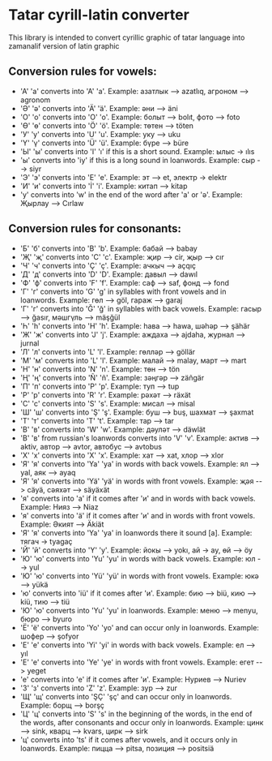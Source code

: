 # Tatar cyrill-latin converter
This library is intended to convert cyrillic graphic of tatar language into zamanalif version of latin graphic

## Conversion rules for vowels:

- 'А' 'а' converts into 'A' 'a'. Example: азатлык --> azatlıq, агроном --> agronom
- 'Ә' 'ә' converts into 'Ä' 'ä'. Example: әни --> äni
- 'О' 'о' converts into 'O' 'o'. Example: болыт --> bolıt, фото --> foto
- 'Ө' 'ө' converts into 'Ö' 'ö'. Example: төтен --> töten
- 'У' 'у' converts into 'U' 'u'. Example:  уку --> uku
- 'Ү' 'ү' converts into 'Ü' 'ü'. Example:  бүре --> büre
- 'Ы' 'ы' converts into 'I' 'ı' if this is a short sound. Example: ылыс -> ılıs
- 'ы' converts into 'iy' if this is a long sound in loanwords. Example: сыр --> siyr
- 'Э' 'э' converts into 'E' 'e'. Example: эт --> et, электр -> elektr
- 'И' 'и' converts into 'İ' 'i'. Example: китап --> kitap
- 'у' converts into 'w' in the end of the word after 'а' or 'ә'. Example: Җырлау --> Cırlaw

## Conversion rules for consonants:

- 'Б' 'б' converts into 'B' 'b'. Example: бабай --> babay
- 'Җ' 'җ' converts into 'C' 'c'. Example: җир --> cir, җыр --> cır
- 'Ч' 'ч' converts into 'Ç' 'ç'. Example: ачкыч --> açqıç
- 'Д' 'д' converts into 'D' 'D'. Example: давыл --> dawıl
- 'Ф' 'ф' converts into 'F' 'f'. Example: саф --> saf, фонд --> fond
- 'Г' 'г' converts into 'G' 'g' in syllables with front vowels and in loanwords. Example: гөл --> göl,
  гараж --> garaj
- 'Г' 'г' converts into 'Ğ' 'ğ' in syllables with back vowels. Example: гасыр --> ğasır, мәшгүль --> mäşğül
- 'Һ' 'һ' converts into 'H' 'h'. Example: һава --> hawa, шәһәр --> şähär
- 'Ж' 'ж' converts into 'J' 'j'. Example: аждаха --> ajdaha, журнал --> jurnal
- 'Л' 'л' converts into 'L' 'l'. Example: гөлләр --> göllär
- 'М' 'м' converts into 'L' 'l'. Example: малай --> malay, март --> mart
- 'Н' 'н' converts into 'N' 'n'. Example: төн --> tön
- 'Ң' 'ң' converts into 'Ñ' 'ñ'. Example: зәңгәр --> zäñgär
- 'П' 'п' converts into 'P' 'p'. Example: туп --> tup
- 'Р' 'р' converts into 'R' 'r'. Example: рәхәт --> räxät
- 'С' 'с' converts into 'S' 's'. Example: мисал --> misal
- 'Ш' 'ш' converts into 'Ş' 'ş'. Example: буш --> buş, шахмат --> şaxmat
- 'Т' 'т' converts into 'T' 't'. Example: тар --> tar
- 'В' 'в' converts into 'W' 'w'. Example: дәуләт --> däwlät
- 'В' 'в' from russian's loanwords converts into 'V' 'v'. Example: актив --> aktiv, автор --> avtor, автобус --> avtobus
- 'Х' 'х' converts into 'X' 'x'. Example: хат --> xаt, хлор --> xlor
- 'Я' 'я' converts into 'Ya' 'ya' in words with back vowels. Example: ял --> yal, аяк --> ayaq
- 'Я' 'я' converts into 'Yä' 'yä' in words with front vowels. Example: җәя --> сäyä, сәяхәт --> säyäxät
- 'я' converts into 'a' if it comes after 'и' and in words with back vowels. Example: Нияз --> Niaz
- 'я' converts into 'ä' if it comes after 'и' and in words with front vowels. Example: Әкият --> Äkiät
- 'Я' 'я' converts into 'Ya' 'ya' in loanwords there it sound [a]. Example: тягач -> tyagaç
- 'Й' 'й' converts into 'Y' 'y'. Example: йокы --> yokı, ай -> ay, өй --> öy
- 'Ю' 'ю' converts into 'Yu' 'yu' in words with back vowels. Example: юл --> yul
- 'Ю' 'ю' converts into 'Yü' 'yü' in words with front vowels. Example: юкә --> yükä
- 'ю' converts into 'iü' if it comes after 'и'. Example: бию --> biü, кию --> kiü, тию --> tiü
- 'Ю' 'ю' converts into 'Yu' 'yu' in loanwords. Example: меню --> menyu, бюро --> byuro
- 'Ё' 'ё' converts into 'Yo' 'yo' and can occur only in loanwords. Example: шофер --> şofyor
- 'E' 'e' converts into 'Yi' 'yi' in words with back vowels. Example: ел --> yıl
- 'E' 'e' converts into 'Ye' 'ye' in words with front vowels. Example: егет --> yeget
- 'e' converts into 'e' if it comes after 'и'. Example: Нуриев --> Nuriev
- 'З' 'з' converts into 'Z' 'z'. Example: зур --> zur
- 'Щ' 'щ' converts into 'ŞÇ' 'şç' and can occur only in loanwords. Example: борщ --> borşç
- 'Ц' 'ц' converts into 'S' 's' in the beginning of the words, in the end of the words, after consonants and occur only
  in loanwords. Example: цинк --> sink, кварц --> kvars, цирк --> sirk
- 'ц' converts into 'ts' if it comes after vowels, and it occurs only in loanwords. Example: пицца --> pitsa,
  позиция --> positsiä
